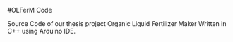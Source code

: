 #OLFerM Code

Source Code of our thesis project Organic Liquid Fertilizer Maker Written in C++ using Arduino IDE.
